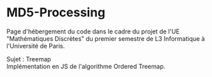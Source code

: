 # MD5-Processing

Page d'hébergement du code dans le cadre du projet de l'UE "Mathématiques Discrètes" du premier semestre de L3 Informatique à l'Université de Paris.

Sujet : Treemap </br>
Implémentation en JS de l'algorithme Ordered Treemap.
